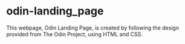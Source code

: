 # odin-landing_page

This webpage, Odin Landing Page, is created by following the design provided from The Odin Project, using HTML and CSS.